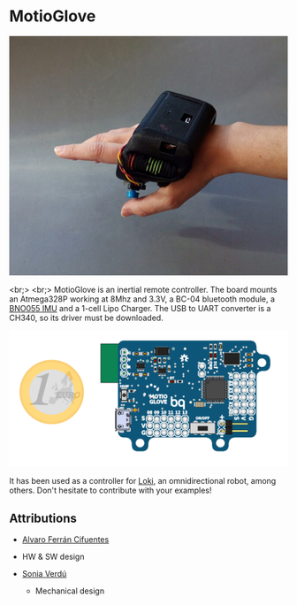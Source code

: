 MotioGlove
===================================================================

<p align="center">
<img src="MotioGlove.jpg" >
</p>




<br;>
<br;>
MotioGlove is an inertial remote controller. The board mounts an Atmega328P working at 8Mhz and 3.3V, a BC-04 bluetooth module, a [BNO055 IMU](https://github.com/bqlabs/BNO055) and a 1-cell Lipo Charger. The USB to UART converter is a CH340, so its driver must be downloaded.


<p align="center">
<img src="Hardware/3D/MotioGlove.png" >
</p>


It has been used as a controller for [Loki](https://github.com/bqlabs/loki/tree/develop/loki), an omnidirectional robot, among others. Don't hesitate to contribute with your examples!


Attributions
--------------------------------------------------------------
 - [Alvaro Ferrán Cifuentes](https://github.com/alvaroferran)
  - HW & SW design

- [Sonia Verdú ](https://github.com/soniaverdu)
  - Mechanical design